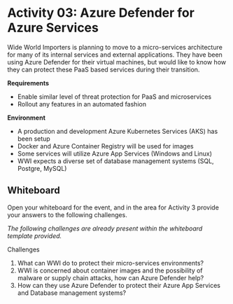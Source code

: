 # Activity 03: Azure Defender for Azure Services

Wide World Importers is planning to move to a micro-services architecture for many of its internal services and external applications. They have been using Azure Defender for their virtual machines, but would like to know how they can protect these PaaS based services during their transition.

**Requirements**

* Enable similar level of threat protection for PaaS and microservices
* Rollout any features in an automated fashion

**Environment**

* A production and development Azure Kubernetes Services (AKS) has been setup
* Docker and Azure Container Registry will be used for images
* Some services will utilize Azure App Services (Windows and Linux)
* WWI expects a diverse set of database management systems (SQL, Postgre, MySQL)

## Whiteboard

Open your whiteboard for the event, and in the area for Activity 3 provide your answers to the following challenges.

*The following challenges are already present within the whiteboard template provided.*

Challenges

1. What can WWI do to protect their micro-services environments?
2. WWI is concerned about container images and the possibility of malware or supply chain attacks, how can Azure Defender help?
3. How can they use Azure Defender to protect their Azure App Services and Database management systems?
